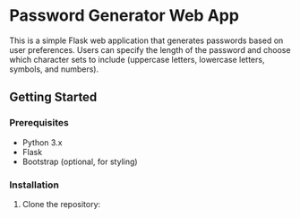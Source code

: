 # Password Generator Web App

This is a simple Flask web application that generates passwords based on user preferences. Users can specify the length of the password and choose which character sets to include (uppercase letters, lowercase letters, symbols, and numbers).

## Getting Started

### Prerequisites

- Python 3.x
- Flask
- Bootstrap (optional, for styling)

### Installation

1. Clone the repository: 